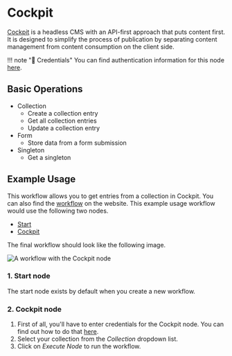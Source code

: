 # Cockpit

[Cockpit](https://getcockpit.com/) is a headless CMS with an API-first approach that puts content first. It is designed to simplify the process of publication by separating content management from content consumption on the client side.

!!! note "🔑 Credentials"
    You can find authentication information for this node [here](/integrations/credentials/cockpit/).


## Basic Operations

* Collection
    * Create a collection entry
    * Get all collection entries
    * Update a collection entry
* Form
    * Store data from a form submission
* Singleton
    * Get a singleton

## Example Usage

This workflow allows you to get entries from a collection in Cockpit. You can also find the [workflow](https://n8n.io/workflows/518) on the website. This example usage workflow would use the following two nodes.
- [Start](/integrations/core-nodes/n8n-nodes-base.start/)
- [Cockpit]()

The final workflow should look like the following image.

![A workflow with the Cockpit node](/_images/integrations/nodes/cockpit/workflow.png)

### 1. Start node

The start node exists by default when you create a new workflow.

### 2. Cockpit node

1. First of all, you'll have to enter credentials for the Cockpit node. You can find out how to do that [here](/integrations/credentials/cockpit/).
2. Select your collection from the *Collection* dropdown list.
3. Click on *Execute Node* to run the workflow.
